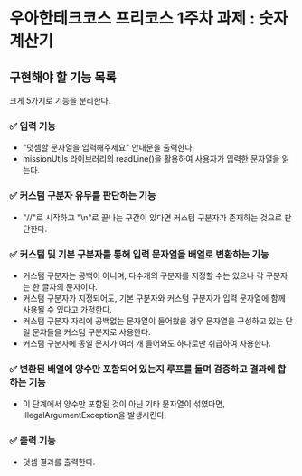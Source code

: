 # 우아한테크코스 프리코스 1주차 과제 : 숫자 계산기 

## 구현해야 할 기능 목록
크게 5가지로 기능을 분리한다.
### ✅️ 입력 기능 
  - "덧셈할 문자열을 입력해주세요" 안내문을 출력한다.
  - missionUtils 라이브러리의 readLine()을 활용하여 사용자가 입력한 문자열을 읽는다. 
### ✅️ 커스텀 구분자 유무를 판단하는 기능
  - "//"로 시작하고 "\n"로 끝나는 구간이 있다면 커스텀 구분자가 존재하는 것으로 판단한다. 
### ✅️ 커스텀 및 기본 구분자를 통해 입력 문자열을 배열로 변환하는 기능
  - 커스텀 구분자는 공백이 아니며, 다수개의 구분자를 지정할 수는 있으나 각 구분자는 한 글자의 문자이다. 
  - 커스텀 구분자가 지정되어도, 기본 구분자와 커스텀 구분자가 입력 문자열에 함께 사용될 수 있다고 가정한다.
  - 커스텀 구분자 자리에 공백없는 문자열이 들어왔을 경우 문자열을 구성하고 있는 단일 문자들을 커스텀 구분자로 사용한다. 
  - 커스텀 구분자에 동일 문자가 여러 개 들어와도 하나로만 취급하여 사용한다. 
### ✅️ 변환된 배열에 양수만 포함되어 있는지 루프를 돌며 검증하고 결과에 합하는 기능 
  - 이 단계에서 양수만 포함된 것이 아닌 기타 문자열이 섞였다면, IllegalArgumentException을 발생시킨다.
### ✅️ 출력 기능
  - 덧셈 결과를 출력한다. 
    